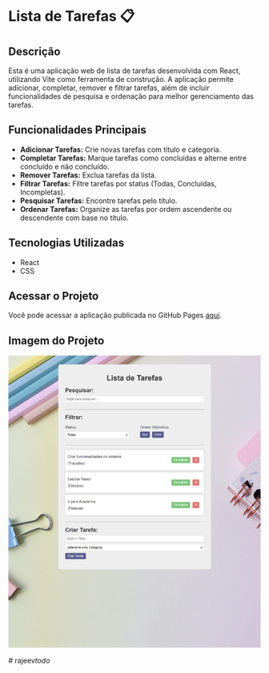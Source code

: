 # Lista de Tarefas 📋

## Descrição

Esta é uma aplicação web de lista de tarefas desenvolvida com React, utilizando Vite como ferramenta de construção. A aplicação permite adicionar, completar, remover e filtrar tarefas, além de incluir funcionalidades de pesquisa e ordenação para melhor gerenciamento das tarefas.

## Funcionalidades Principais

- **Adicionar Tarefas:** Crie novas tarefas com título e categoria.
- **Completar Tarefas:** Marque tarefas como concluídas e alterne entre concluído e não concluído.
- **Remover Tarefas:** Exclua tarefas da lista.
- **Filtrar Tarefas:** Filtre tarefas por status (Todas, Concluídas, Incompletas).
- **Pesquisar Tarefas:** Encontre tarefas pelo título.
- **Ordenar Tarefas:** Organize as tarefas por ordem ascendente ou descendente com base no título.

## Tecnologias Utilizadas

- React
- CSS

## Acessar o Projeto

Você pode acessar a aplicação publicada no GitHub Pages [aqui](https://nayarakarinearaujo.github.io/TodoListReact/).

## Imagem do Projeto

![Lista de Tarefas](/src/img/todoList-imag.png)



#   r a j e e v _ t o d o _ 
 
 